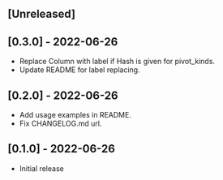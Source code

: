 ## [Unreleased]

## [0.3.0] - 2022-06-26

- Replace Column with label if Hash is given for pivot_kinds.
- Update README for label replacing.

## [0.2.0] - 2022-06-26

- Add usage examples in README.
- Fix CHANGELOG.md url.

## [0.1.0] - 2022-06-26

- Initial release
